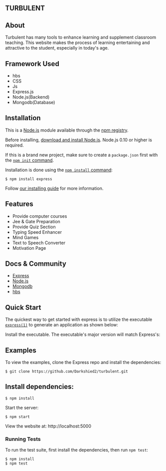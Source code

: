##  TURBULENT 

## About
Turbulent has many tools to enhance learning and supplement classroom teaching. This website makes the process of learning entertaining and attractive to the student,
        especially in today's age.
        
## Framework Used
- hbs 
- CSS 
- Js 
- Express.js 
- Node.js(Backend)
- Mongodb(Database)

## Installation

This is a [Node.js](https://nodejs.org/en/) module available through the
[npm registry](https://www.npmjs.com/).

Before installing, [download and install Node.js](https://nodejs.org/en/download/).
Node.js 0.10 or higher is required.

If this is a brand new project, make sure to create a `package.json` first with
the [`npm init` command](https://docs.npmjs.com/creating-a-package-json-file).

Installation is done using the
[`npm install` command](https://docs.npmjs.com/getting-started/installing-npm-packages-locally):

```console
$ npm install express
```

Follow [our installing guide](http://expressjs.com/en/starter/installing.html)
for more information.

## Features

  * Provide computer courses
  * Jee & Gate Preparation
  * Provide Quiz Section
  * Typing Speed Enhancer  
  * Mind Games
  * Text to Speech Converter
  * Motivation Page

## Docs & Community

  * [Express](https://expressjs.com/) 
  * [Node.js](https://nodejs.org/en/docs/) 
  * [Mongodb](https://www.mongodb.com/docs/) 
  * [hbs](https://handlebarsjs.com/) 

## Quick Start

  The quickest way to get started with express is to utilize the executable [`express(1)`](https://github.com/expressjs/generator) to generate an application as shown below:

  Install the executable. The executable's major version will match Express's:

## Examples

  To view the examples, clone the Express repo and install the dependencies:

```console
$ git clone https://github.com/Darkshied2/turbulent.git
```


  ## Install dependencies:

```console
$ npm install
```

  Start the server:

```console
$ npm start
```

  View the website at: http://localhost:5000


### Running Tests

To run the test suite, first install the dependencies, then run `npm test`:

```console
$ npm install
$ npm test
```


